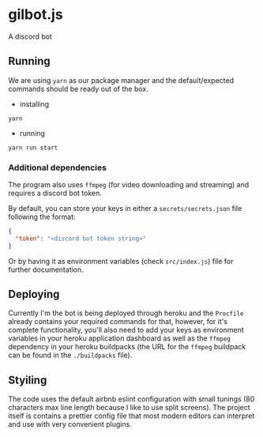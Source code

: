 # gilbot.js

A discord bot

## Running

We are using `yarn` as our package manager and the default/expected commands
should be ready out of the box.

- installing

```shell script
yarn
```

- running

```shell script
yarn run start
```

### Additional dependencies

The program also uses `ffmpeg` (for video downloading and streaming) and
requires a
discord bot token.

By default, you can store your keys in either a `secrets/secrets.json` file
following the format:

```json
{
  "token": "<discord bot token string>"
}
```

Or by having it as environment variables (check `src/index.js`) file for
further documentation.

## Deploying

Currently I'm the bot is being deployed through heroku and the `Procfile`
already contains your required commands for that, however, for it's
complete functionality, you'll also need to add your keys as environment
variables in your heroku application dashboard as well as the `ffmpeg`
dependency in your heroku buildpacks (the URL for the `ffmpeg` buildpack
can be found in the `./buildpacks` file).

## Styiling

The code uses the default airbnb eslint configuration with small tunings
(80 characters max line length because I like to use split screens). The
project itself is contains a prettier config file that most modern editors
can interpret and use with very convenient plugins.
